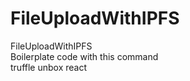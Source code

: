# FileUploadWithIPFS
FileUploadWithIPFS<br>
Boilerplate code with this command<br>
truffle unbox react
